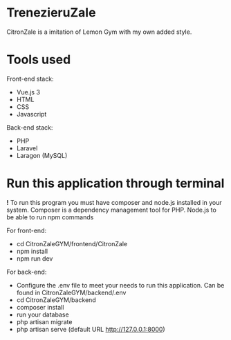 # TrenezieruZale
CitronZale is a imitation of Lemon Gym with my own added style.

# Tools used

Front-end stack:
  -  Vue.js 3
  -  HTML
  -  CSS
  -  Javascript

Back-end stack:
  - PHP
  - Laravel
  - Laragon (MySQL) 


# Run this application through terminal
**!** To run this program you must have composer and node.js installed in your system. Composer is a dependency management tool for PHP. Node.js to be able to run npm commands


For front-end:
  - cd CitronZaleGYM/frontend/CitronZale
  - npm install
  - npm run dev

For back-end:
  - Configure the .env file to meet your needs to run this application. Can be found in CitronZaleGYM/backend/.env
  - cd CitronZaleGYM/backend
  - composer install
  - run your database
  - php artisan migrate
  - php artisan serve (default URL http://127.0.0.1:8000)
